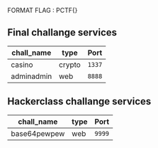 FORMAT FLAG : PCTF{}

## Final challange services

|chall_name |type   |Port   |
|--         |--     |--     |
|casino     |crypto |`1337` |
|adminadmin |web    |`8888` |

## Hackerclass challange services

|chall_name     |type   |Port   |
|--             |--     |--     |
|base64pewpew   |web    |`9999` |

